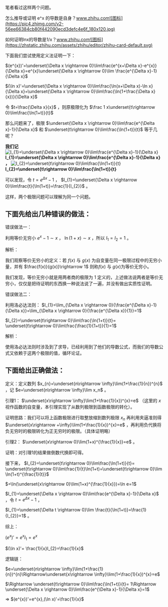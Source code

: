 笔者看过这样两个问题。

怎么推导或证明 e^x 的导数是自身？www.zhihu.com![图标](https://pic4.zhimg.com/v2-56ee66384cb80f442090ecd3defc4e6f_180x120.jpg)

如何证明lnx的导数是1/x？www.zhihu.com![图标](https://zhstatic.zhihu.com/assets/zhihu/editor/zhihu-card-default.svg)

下面我们尝试使用定义法证明一下：

$(e^{x})'=\underset{\Delta x \rightarrow 0}\lim\frac{e^{x+\Delta x}-e^{x}}{\Delta x}=e^{x}\underset{\Delta x \rightarrow 0}\lim \frac{e^{\Delta x}-1}{\Delta x}$ 

$(\ln x)'=\underset{\Delta x \rightarrow 0}\lim\frac{\ln(x+\Delta x)-\ln x}{\Delta x}=\underset{\Delta x \rightarrow 0}\lim\frac{\ln(1+\frac{\Delta x}{x})}{\Delta x}$ 

令 $t=\frac{\Delta x}{x}$ ，则原极限化为 $\frac 1 x\underset{t\rightarrow 0}\lim\frac{\ln(1+t)}{t}$ 

那么问题来了，极限 $\underset{\Delta x \rightarrow 0}\lim\frac{e^{\Delta x}-1}{\Delta x}$ 和 $\underset{t\rightarrow 0}\lim\frac{\ln(1+t)}{t}$ 等于几呢？

**我们记** ![I_{1}=\underset{\Delta x \rightarrow 0}\lim\frac{e^{\Delta x}-1}{\Delta x}](https://www.zhihu.com/equation?tex=I_%7B1%7D%3D%5Cunderset%7B%5CDelta%20x%20%5Crightarrow%200%7D%5Clim%5Cfrac%7Be%5E%7B%5CDelta%20x%7D-1%7D%7B%5CDelta%20x%7D)**I_{1}=\underset{\Delta x \rightarrow 0}\lim\frac{e^{\Delta x}-1}{\Delta x}** **，** ![I_{2}=\underset{t\rightarrow 0}\lim\frac{\ln(1+t)}{t}](https://www.zhihu.com/equation?tex=I_%7B2%7D%3D%5Cunderset%7Bt%5Crightarrow%200%7D%5Clim%5Cfrac%7B%5Cln(1%2Bt)%7D%7Bt%7D)**I_{2}=\underset{t\rightarrow 0}\lim\frac{\ln(1+t)}{t}** 

可以发现，令 $t=e^{\Delta x}-1$ ， $I_{1}=\underset{\Delta x \rightarrow 0}\lim\frac{t}{\ln(1+t)}=\frac{1}{I_{2}}$ 。

这样，两个极限问题可以理解为同一个问题。

## 下面先给出几种**错误**的做法：

错误做法一：

利用等价无穷小 $e^{x}-1\sim x$ ， $\ln(1+x)\sim x$ ，所以 $I_{1}=I_{2}=1$ 。

解析：

我们观察等价无穷小的定义：若 $f(x)$ 与 $g(x)$ 为自变量在同一极限过程中的无穷小量，并有 $\frac{f(x)}{g(x)}\rightarrow 1$ 则称$f(x)$ 与 $g(x)$为等价无穷小。

我们发现，等价无穷小就是用两者商的极限为 $1$ 定义的，上述做法说两者是等价无穷小，仅仅是把待证明的东西换一种说法说了一遍，并没有做出实质性证明。

错误做法二：

利用洛必达法则： $I_{1}=\lim_{\Delta x \rightarrow 0}{\frac{e^{\Delta x}-1}{\Delta x}}=\lim_{\Delta x \rightarrow 0}{\frac{e^{\Delta x}}{1}}=1$ 

$I_{2}=\underset{t\rightarrow 0}\lim\frac{\ln(1+t)}{t}= \underset{t\rightarrow 0}\lim\frac{\frac{1}{1+t}}{1}=1$ 

解析：

使用洛必达法则时涉及到了求导，已经利用到了他们的导数公式，而我们的导数公式又依赖于这两个极限的值，循环论证。

## 下面给出正确做法：

定义：定义数列 $x_{n}=\underset{n\rightarrow \infty}\lim(1+\frac{1}{n})^{n}$ ，记 $e=\underset{n\rightarrow \infty}\lim x_n$ 。

引理1： $\underset{x\rightarrow \infty}\lim(1+\frac{1}{x})^{x}=e$ （这里的 $x$ 视作函数的自变量，本引理实现了从数列极限到函数极限的转化）。

证明思路：我们可以将上函数极限进行取整放缩到数列极限 $x_{n}$ 再利用夹逼准则得 $\underset{x\rightarrow +\infty}\lim(1+\frac{1}{x})^{x}=e$ ，再利用负代换将负无穷时的极限转化为正无穷时的极限。（具体证明略）

引理2： $\underset{x\rightarrow 0}\lim(1+x)^{\frac{1}{x}}=e$ 。

证明：对引理1的结果做倒数代换即可得。

接下来， $I_{2}=\underset{t\rightarrow 0}\lim\frac{\ln(1+t)}{t}= \underset{t\rightarrow 0}\lim\frac{1}{t}\ln(1+t)=\underset{t\rightarrow 0}\lim \ln(1+t)^{\frac{1}{t}}$ 

$=\ln(\underset{x\rightarrow 0}\lim(1+x)^{\frac{1}{x}})=\ln e=1$ 

$I_{1}=\underset{\Delta x \rightarrow 0}\lim\frac{e^{\Delta x}-1}{\Delta x}$ ，令 $t=e^{\Delta x}-1$ ，

$I_{1}=\underset{\Delta t \rightarrow 0}\lim \frac{t}{\ln(1+t)}=\frac{1}{I_{2}}=1$ 。

综上：

$(e^{x})'=e^{x}I_{1}=e^{x}$ 

$(\ln x)'= \frac{1}{x}I_{2}=\frac{1}{x}$ 

逻辑链：

$e=\underset{n\rightarrow \infty}\lim(1+\frac{1}{n})^{n}\Rightarrow\underset{x\rightarrow \infty}\lim(1+\frac{1}{x})^{x}=e$ 

$\Rightarrow \underset{t\rightarrow 0}\lim\frac{\ln(1+t)}{t}= 1\Rightarrow \underset{\Delta x \rightarrow 0}\lim\frac{e^{\Delta x}-1}{\Delta x}=1$

$\Rightarrow$ $(e^{x})'=e^{x},(\ln x)'=\frac{1}{x}$ 